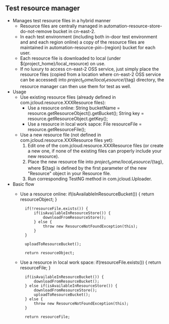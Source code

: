 ## Test resource manager
* Manages test resource files in a hybrid manner
    * Resource files are centrally managed in automation-resource-store-do-not-remove bucket in cn-east-2.
    * In each test environment (including both in-door test environment and and each region online) a copy of the resource files are maintained in automation-resource-${pin}-${region} bucket for each user.
    * Each resource file is downloaded to local (under ${project_home}/local_resource) on use.
    * If no luxury to access cn-east-2 OSS service, just simply place the resource files (copied from a location where cn-east-2 OSS service can be accessed) into ${project_home}/local_resource/${tag} directory, the resource manager can then use them for test as well.
* Usage
    * Use existing resource files (already defined in com.jcloud.resource.XXXResource files):
        * Use a resource online:
                String bucketName = resource.getResourceObject().getBucket();
                String key = resource.getResourceObject.getKey();
        * Use a resource in local work sapce:
                File resourceFile = resource.getResourceFile();
    * Use a new resource file (not defined in com.jcloud.resource.XXXResource files yet):
        1. Edit one of the com.jcloud.resource.XXXResource  files (or create a new one, if none of the existing files can properly include your new resource).
        2. Place the new resource file into ${project_home}/local_resource/${tag}, where ${tag} is defined by the first parameter of the new "Resource" object in your Resource file.
        3. Run corresponding TestNG method in com.jcloud.Uploader.
* Basic flow
    * Use a resource online:
            if(isAvailableInResourceBucket()) {
                return resourceObject;
            }

            if(!resourceFile.exists()) {
                if(isAvailableInResourceStore()) {
                    downloadFromResourceStore();
                } else {
                    throw new ResourceNotFoundException(this);
                }
            }

            uploadToResourceBucket();

            return resourceObject;
    * Use a resource in local work space:
            if(resourceFile.exists()) {
                return resourceFile;
            }

            if(isAvailableInResourceBucket()) {
                downloadFromResourceBucket();
            } else if(isAvailableInResourceStore()) {
                downloadFromResourceStore();
                uploadToResourceBucket();
            } else {
                throw new ResourceNotFoundException(this);
            }

            return resourceFile;
